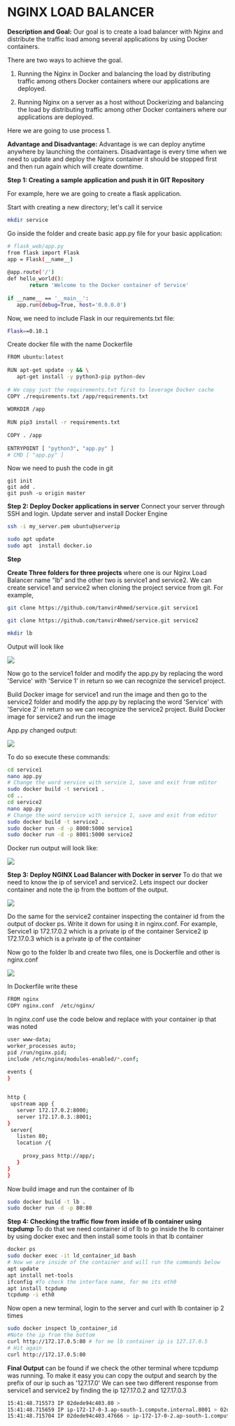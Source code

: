 # **NGINX LOAD BALANCER**

**Description and Goal:** Our goal is to create a load balancer with Nginx and distribute the traffic load among several applications by using Docker containers.

There are two ways to achieve the goal.
 1. Running the Nginx in Docker and balancing the load by distributing traffic among others Docker containers where our applications are deployed.

2. Running Nginx on a server as a host without Dockerizing and balancing the load by distributing traffic among other Docker containers where our applications are deployed.

Here we are going to use process 1.

**Advantage and Disadvantage:** Advantage is we can deploy anytime anywhere by launching the containers. Disadvantage is every time when we need to update and deploy the Nginx container it should be stopped first and then run again which will create downtime.

**Step 1: Creating a sample application and push it in GIT Repository**

For example, here we are going to create a flask application.

Start with creating a new directory; let&#39;s call it service
```sh
mkdir service
```
Go inside the folder and create basic app.py file for your basic application:

```sh
# flask_web/app.py
from flask import Flask
app = Flask(__name__)
 
@app.route('/')
def hello_world():
       return 'Welcome to the Docker container of Service'
 
if __name__ == '__main__':
   app.run(debug=True, host='0.0.0.0')
```
Now, we need to include Flask in our requirements.txt file:
```sh
Flask==0.10.1
```
Create docker file with the name Dockerfile
```sh
FROM ubuntu:latest
 
RUN apt-get update -y && \
   apt-get install -y python3-pip python-dev
 
# We copy just the requirements.txt first to leverage Docker cache
COPY ./requirements.txt /app/requirements.txt
 
WORKDIR /app
 
RUN pip3 install -r requirements.txt
 
COPY . /app
 
ENTRYPOINT [ "python3", "app.py" ]
# CMD [ "app.py" ]

```
Now we need to push the code in git
```
git init
git add .
git push -u origin master

```

**Step 2: Deploy Docker applications in server**
Connect your server through SSH and login. Update server and install Docker Engine
```sh
ssh -i my_server.pem ubuntu@serverip

```
```sh
sudo apt update
sudo apt  install docker.io
```
**Step**

**Create Three folders for three projects** where one is our Nginx Load Balancer name &quot;lb&quot; and the other two is service1 and service2. We can create service1 and service2 when cloning the project service from git.
 For example,
```sh
git clone https://github.com/tanvir4hmed/service.git service1
```
```sh
git clone https://github.com/tanvir4hmed/service.git service2
```
```sh
mkdir lb
```
Output will look like

![](https://github.com/tanvir4hmed/service/blob/main/readme_images/image_1.png)

Now go to the service1 folder and modify the app.py by replacing the word &#39;Service&#39; with &#39;Service 1&#39; in return so we can recognize the service1 project.

Build Docker image for service1 and run the image
and
then go to the service2 folder and modify the app.py by replacing the word &#39;Service&#39; with &#39;Service 2&#39; in return so we can recognize the service2 project.
Build Docker image for service2 and run the image

App.py changed output:

![](https://github.com/tanvir4hmed/service/blob/main/readme_images/image_2.png)


To do so execute these commands:
```sh
cd service1
nano app.py
# Change the word service with service 1, save and exit from editor
sudo docker build -t service1 .
cd ..
cd service2
nano app.py
# Change the word service with service 1, save and exit from editor
sudo docker build -t service2 .
sudo docker run -d -p 8000:5000 service1
sudo docker run -d -p 8001:5000 service2
```
Docker run output will look like:

![](https://github.com/tanvir4hmed/service/blob/main/readme_images/image_3.png)


**Step 3: Deploy NGINX Load Balancer with Docker in server**
To do that we need to know the ip of service1 and service2.
Lets inspect our docker container and note the ip from the bottom of the output.

![](https://github.com/tanvir4hmed/service/blob/main/readme_images/image_4.png)

Do the same for the service2 container inspecting the container id from the output of docker ps.
Write it down for using it in nginx.conf. For example,
Service1 ip 172.17.0.2 which is a private ip of the container
Service2 ip 172.17.0.3 which is a private ip of the container

Now go to the folder lb and create two files, one is Dockerfile and other is nginx.conf

![](https://github.com/tanvir4hmed/service/blob/main/readme_images/image_5.png)

 In Dockerfile write these
```sh
FROM nginx
COPY nginx.conf  /etc/nginx/
```
In nginx.conf use the code below and replace with your container ip that was noted
```sh
user www-data;
worker_processes auto;
pid /run/nginx.pid;
include /etc/nginx/modules-enabled/*.conf;
 
events {
}


http {
 upstream app {
   server 172.17.0.2:8000;
   server 172.17.0.3.:8001;
}
 server{
   listen 80;
   location /{
 
     proxy_pass http://app/;
   }
}
}
```

Now build image and run the container of lb
```sh
sudo docker build -t lb .
sudo docker run -d -p 80:80
```
**Step 4: Checking the traffic flow from inside of lb container using tcpdump**
To do that we need container id of lb to go inside the lb container by using docker exec and then install some tools in that lb container
```sh
docker ps
sudo docker exec -it ld_container_id bash
# Now we are inside of the container and will run the commands below
apt update
apt install net-tools
ifconfig #To check the interface name, for me its eth0
apt install tcpdump
tcpdump -i eth0

```

Now open a new terminal, login to the server and curl with lb container ip 2 times
```sh
sudo docker inspect lb_container_id
#Note the ip from the bottom
curl http://172.17.0.5:80 # for me lb container ip is 127.17.0.5
# Hit again
curl http://172.17.0.5:80
```

**Final Output** can be found if we check the other terminal where tcpdump was running.
 To make it easy you can copy the output and search by the prefix of our ip such as &#39;127.17.0&#39;
 We can see two different response from service1 and service2 by finding the ip 127.17.0.2 and 127.17.0.3
```sh
15:41:48.715573 IP 02dede94c403.80 > 
15:41:48.715659 IP ip-172-17-0-3.ap-south-1.compute.internal.8001 > 02dede94c403.45274: Flags [R.], seq 0, ack 802058568, win 0, length 0
15:41:48.715704 IP 02dede94c403.47666 > ip-172-17-0-2.ap-south-1.compute.internal.8000: Flags [S], seq 4164453549, win 64240, options [mss 1460,sackOK,TS val 1141177490 ecr 0,nop,wscale 7], length 0
```
